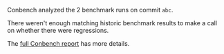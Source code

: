 Conbench analyzed the 2 benchmark runs on commit `abc`.

There weren't enough matching historic benchmark results to make a call on whether there were regressions.

The [full Conbench report](https://github.com/github/hello-world/runs/4) has more details.
